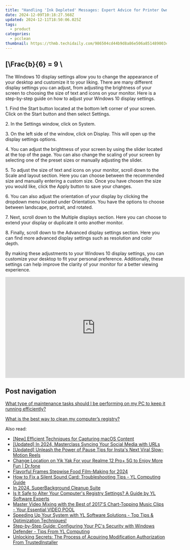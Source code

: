 ```yaml
---
title: "Handling 'Ink Depleted' Messages: Expert Advice for Printer Owners by YL Software Solutions"
date: 2024-12-09T10:18:27.568Z
updated: 2024-12-11T18:50:06.025Z
tags:
  - product
categories:
  - pcclean
thumbnail: https://thmb.techidaily.com/986504cd44b9d8a86e506a851489003cdb37fac4314ef47bdf65ab2174d555e1.jpg
---
```


## \[\Frac{b}{6} = 9 \

The Windows 10 display settings allow you to change the appearance of your desktop and customize it to your liking. There are many different display settings you can adjust, from adjusting the brightness of your screen to choosing the size of text and icons on your monitor. Here is a step-by-step guide on how to adjust your Windows 10 display settings. 

1\. Find the Start button located at the bottom left corner of your screen. Click on the Start button and then select Settings.

2\. In the Settings window, click on System.

3\. On the left side of the window, click on Display. This will open up the display settings options. 

4\. You can adjust the brightness of your screen by using the slider located at the top of the page. You can also change the scaling of your screen by selecting one of the preset sizes or manually adjusting the slider.

5\. To adjust the size of text and icons on your monitor, scroll down to the Scale and layout section. Here you can choose between the recommended size and manually entering a custom size. Once you have chosen the size you would like, click the Apply button to save your changes.

6\. You can also adjust the orientation of your display by clicking the dropdown menu located under Orientation. You have the options to choose between landscape, portrait, and rotated.

7\. Next, scroll down to the Multiple displays section. Here you can choose to extend your display or duplicate it onto another monitor.

8\. Finally, scroll down to the Advanced display settings section. Here you can find more advanced display settings such as resolution and color depth. 

By making these adjustments to your Windows 10 display settings, you can customize your desktop to fit your personal preference. Additionally, these settings can help improve the clarity of your monitor for a better viewing experience.

<!-- affiliate ads begin -->
<iframe width="560" height="315" src="https://www.youtube.com/embed/iPCr_bxZjMQ?si=ubOsoq5umPEXL9xL" title="YouTube video player" frameborder="0" allow="accelerometer; autoplay; clipboard-write; encrypted-media; gyroscope; picture-in-picture; web-share" referrerpolicy="strict-origin-when-cross-origin" allowfullscreen></iframe>
<!-- affiliate ads end -->

## Post navigation

[What type of maintenance tasks should I be performing on my PC to keep it running efficiently?](https://tools.techidaily.com/pcclean/products/)

[What is the best way to clean my computer’s registry?](https://tools.techidaily.com/pcclean/products/)

<ins class="adsbygoogle"
     style="display:block"
     data-ad-format="autorelaxed"
     data-ad-client="ca-pub-7571918770474297"
     data-ad-slot="1223367746"></ins>

<ins class="adsbygoogle"
     style="display:block"
     data-ad-client="ca-pub-7571918770474297"
     data-ad-slot="8358498916"
     data-ad-format="auto"
     data-full-width-responsive="true"></ins>

<span class="atpl-alsoreadstyle">Also read:</span>
<div><ul>
<li><a href="https://remote-screen-capture.techidaily.com/new-efficient-techniques-for-capturing-macos-content/"><u>[New] Efficient Techniques for Capturing macOS Content</u></a></li>
<li><a href="https://instagram-video-recordings.techidaily.com/updated-in-2024-masterclass-syncing-your-social-media-with-urls/"><u>[Updated] In 2024, Masterclass Syncing Your Social Media with URLs</u></a></li>
<li><a href="https://instagram-clips.techidaily.com/updated-unleash-the-power-of-pause-tips-for-instas-next-viral-slow-motion-reels/"><u>[Updated] Unleash the Power of Pause Tips for Insta's Next Viral Slow-Motion Reels</u></a></li>
<li><a href="https://location-social.techidaily.com/change-location-on-yik-yak-for-your-realme-12-proplus-5g-to-enjoy-more-fun-drfone-by-drfone-virtual-android/"><u>Change Location on Yik Yak For your Realme 12 Pro+ 5G to Enjoy More Fun | Dr.fone</u></a></li>
<li><a href="https://youtube-web.techidaily.com/rful-frames-stepwise-food-film-making-for-2024/"><u>Flavorful Frames Stepwise Food Film-Making for 2024</u></a></li>
<li><a href="https://discover-bits.techidaily.com/how-to-fix-a-silent-sound-card-troubleshooting-tips-yl-computing-guide/"><u>How to Fix a Silent Sound Card: Troubleshooting Tips - YL Computing Guide</u></a></li>
<li><a href="https://some-skills.techidaily.com/in-2024-superbackground-cleanup-suite/"><u>In 2024, SuperBackground Cleanup Suite</u></a></li>
<li><a href="https://discover-bits.techidaily.com/is-it-safe-to-alter-your-computers-registry-settings-a-guide-by-yl-software-experts/"><u>Is It Safe to Alter Your Computer's Registry Settings? A Guide by YL Software Experts</u></a></li>
<li><a href="https://discover-bits.techidaily.com/master-video-mixing-with-the-best-of-2017s-chart-topping-music-clips-your-essential-video-pool/"><u>Master Video Mixing with the Best of 2017'S Chart-Topping Music Clips - Your Essential VIDEO POOL</u></a></li>
<li><a href="https://discover-bits.techidaily.com/speeding-up-your-system-with-yl-software-solutions-top-tips-and-optimization-techniques/"><u>Speeding Up Your System with YL Software Solutions - Top Tips & Optimization Techniques!</u></a></li>
<li><a href="https://discover-bits.techidaily.com/step-by-step-guide-configuring-your-pcs-security-with-windows-defender-tips-from-yl-computing/"><u>Step-by-Step Guide: Configuring Your PC's Security with Windows Defender - Tips From YL Computing</u></a></li>
<li><a href="https://common-error.techidaily.com/unlocking-secrets-the-process-of-acquiring-modification-authorization-from-trustedinstaller/"><u>Unlocking Secrets: The Process of Acquiring Modification Authorization From TrustedInstaller</u></a></li>
</ul></div>

